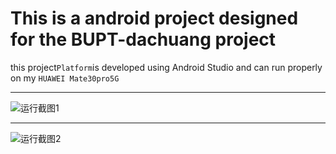 # This is a android project designed for the BUPT-dachuang project

this project`Platform`is developed using Android Studio and can run properly on my `HUAWEI Mate30pro5G`




* * *
![运行截图1](https://ftp.bmp.ovh/imgs/2021/09/a5a7f84714088694.bmp)

* * *
![运行截图2](https://ftp.bmp.ovh/imgs/2021/09/5f9907d6336db49c.bmp)
